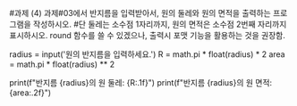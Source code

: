 #과제 (4) 과제#03에서 반지름을 입력받아서, 원의 둘레와 원의 면적을 출력하는 프로그램을 작성하시오. 
#단 둘레는 소수점 1자리까지, 원의 면적은 소수점 2번째 자리까지 표시하시오. round 함수를 쓸 수 있겠으나, 출력시 포맷 기능을 활용하는 것을 권장함.

radius = input('원의 반지름을 입력하세요.')
R = math.pi * float(radius) * 2
area = math.pi * float(radius) ** 2

print(f"반지름 {radius}의 원 둘레: {R:.1f}")
print(f"반지름 {radius}의 원 면적: {area:.2f}")
